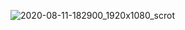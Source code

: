 ![2020-08-11-182900_1920x1080_scrot](https://user-images.githubusercontent.com/45566380/89928334-f7e3ba80-dc07-11ea-965c-fbbb032b839e.png)
